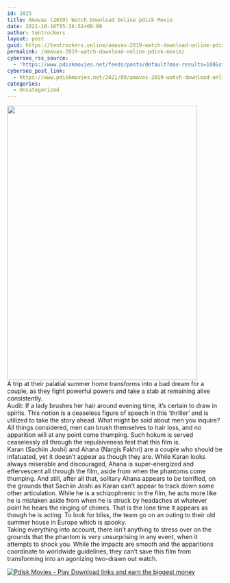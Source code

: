 ```yaml
---
id: 2825
title: Amavas (2019) Watch Download Online pdisk Movie
date: 2021-10-16T05:36:52+00:00
author: tentrockers
layout: post
guid: https://tentrockers.online/amavas-2019-watch-download-online-pdisk-movie/
permalink: /amavas-2019-watch-download-online-pdisk-movie/
cyberseo_rss_source:
  - 'https://www.pdiskmovies.net/feeds/posts/default?max-results=100&start-index=601'
cyberseo_post_link:
  - https://www.pdiskmovies.net/2021/09/amavas-2019-watch-download-online-pdisk.html
categories:
  - Uncategorized
---
```

<div class="separator">
  <a href="https://1.bp.blogspot.com/-BWBVtnzG_NI/YTW92x-29eI/AAAAAAAAAs0/MOJ7Fl78VdcsauGlKli-wQbddXHPs4EnwCLcBGAsYHQ/s1024/Amavas%2B%25282019%2529%2BWatch%2BDownload%2BOnline%2Bpdisk%2BMovie.jpg" imageanchor="1"><img loading="lazy" border="0" data-original-height="1024" data-original-width="709" height="640" src="https://1.bp.blogspot.com/-BWBVtnzG_NI/YTW92x-29eI/AAAAAAAAAs0/MOJ7Fl78VdcsauGlKli-wQbddXHPs4EnwCLcBGAsYHQ/w444-h640/Amavas%2B%25282019%2529%2BWatch%2BDownload%2BOnline%2Bpdisk%2BMovie.jpg" width="444" /></a>
</div>



<div>
  <div>
    <span>A trip at their palatial summer home transforms into a bad dream for a couple, as they fight powerful powers and take a stab at remaining alive consistently.&nbsp;</span>
  </div>
  
  <div>
    <span>Audit: If a lady brushes her hair around evening time, it&#8217;s certain to draw in spirits. This notion is a ceaseless figure of speech in this &#8216;thriller&#8217; and is utilized to take the story ahead. What might be said about men you inquire? All things considered, men can brush themselves to hair loss, and no apparition will at any point come thumping. Such hokum is served ceaselessly all through the repulsiveness fest that this film is.&nbsp;</span>
  </div>
  
  <div>
    <span>Karan (Sachiin Joshi) and Ahana (Nargis Fakhri) are a couple who should be infatuated, yet it doesn&#8217;t appear as though they are. While Karan looks always miserable and discouraged, Ahana is super-energized and effervescent all through the film, aside from when the phantoms come thumping. And still, after all that, solitary Ahana appears to be terrified, on the grounds that Sachiin Joshi as Karan can&#8217;t appear to track down some other articulation. While he is a schizophrenic in the film, he acts more like he is mistaken aside from when he is struck by headaches at whatever point he hears the ringing of chimes. That is the lone time it appears as though he is acting. To look for bliss, the team go on an outing to their old summer house in Europe which is spooky.&nbsp;</span>
  </div>
  
  <div>
    <span>Taking everything into account, there isn&#8217;t anything to stress over on the grounds that the phantom is very unsurprising in any event, when it attempts to shock you. While the impacts are smooth and the apparitions coordinate to worldwide guidelines, they can&#8217;t save this film from transforming into an agonizing two-drawn out watch.</span>
  </div>
</div>

[![](https://1.bp.blogspot.com/-KJZYdQTn3nw/YS8VdIdXMyI/AAAAAAAAaw4/BR8dsGkpxw0T8C_4G4ALfMA7cP79KN3kwCLcBGAsYHQ/w400-h58/play_download_buttuons-removebg-preview.png "Pdisk Movies - Play Download links and earn the biggest money")](https://kofilink.com/1/bnYya2UxMDAxOTQ3?dn=1)